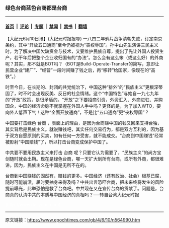 ### 绿色台商蓝色台商都是台商

---

#### [首页](../../../..?n564990) &nbsp;|&nbsp; [评论](../../../../../epoch-comment?n564990) &nbsp;|&nbsp; [专题](../../../../../epoch-special?n564990) &nbsp;|&nbsp; [禁闻](../../../../../epoch-news?n564990) &nbsp;|&nbsp; [禁书](../../../../../books?n564990) &nbsp;|&nbsp; [翻墙](https://github.com/gfw-breaker/nogfw/blob/master/README.md?n564990)


<div class="post_content" id="artbody" itemprop="articleBody">
 <!-- article content begin -->
 <p>
  【大纪元6月10日讯】(大纪元时报报导) 一八四二年鸦片战争清朝失败，订定南京条约，其中“开放五口通商”至今仍被视为“丧权辱国”。孙中山先生演讲三民主义时，为了解决中国欠缺资金与技术，又要维护民族自尊，提出了先让外国人投资生产，若干年后把整个企业收归国有的“办法”。怎么会有这么笨（或这么好）的外商呢？其实，那不就是BOT吗？（BOT是Build-Operate-Transfer的简写，意即让民营企业“建厂”、“经营”一段时间赚了钱之后，再“移转”给国家，像现在的“高铁”。）
 </p>
 <p>
  时至今日，在长期的、封闭的共党统治下，中国这种“排外”的“民族主义”更根深蒂固了，时不时会出现反美、反日的社会情绪。这个“中国特色”与始自一九七九年的“开放”政策，是很矛盾的。“开放”之下要招商引资，外资汇入、外商进驻、并购国企，中国的经济命脉不就掌握在外国人手中吗？更怪的是，为了加入WTO，要向外人低声下气！这种“全面开放通商”，不是比“五口通商”更“丧权辱国”？
 </p>
 <p>
  中国要打击绿色
  <ok href="https://www.epochtimes.com/gb/tag/%E5%8F%B0%E5%95%86.html">
   台商
  </ok>
  ，表面上的理由，是因为台商赚中国的钱又回来支持台独，其实背后是民族主义。就说赚钱吧，其实任何交易行为，都是双方互利的，因为基于双方自愿原则的买卖，如有任何一方受害，就不能成交。“台商到中国赚钱”经常被影射“中国赔钱”了，所以打击台商变成保护中国了。
 </p>
 <p>
  中共要不要用民族主义来打击
  <ok href="https://www.epochtimes.com/gb/tag/%E5%8F%B0%E5%95%86.html">
   台商
  </ok>
  呢？只要它认为需要了，“民族主义”的尚方宝剑随时就会出鞘。现在是绿色台商，哪一天扩大到所有台商，或所有外商，都很难讲。因为，民族主义在中国是无所不在的。
 </p>
 <p>
  台商到中国赚钱的固然有，赔钱的更多。中国经济（还有政治、社会）根基已腐，随时可能崩溃，届时要抽身来得及吗？中共出言恐吓台商，把未来终将发生的风险提前曝光，此举恐怕是救了台商吧。中共现在又在宣传台商的贡献了。问题是，台商真的认清中共的本质与中国经济的真相吗？──转自台湾大纪元时报
 </p>
 <p>
  <font color="#ffffff">
   (http://www.dajiyuan.com)
  </font>
 </p>
 <!-- article content end -->
 <div id="below_article_ad">
 </div>
</div>


---

原文链接：https://www.epochtimes.com/gb/4/6/10/n564990.htm